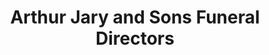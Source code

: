 ---
title: "Arthur Jary and Sons Funeral Directors"
url: /acle/arthur-jary-and-sons-funeral-directors/
shop: funeral directors
---